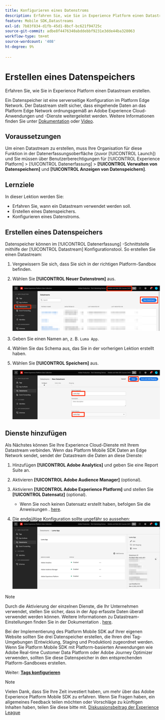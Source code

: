 ```yaml
---
title: Konfigurieren eines Datenstroms
description: Erfahren Sie, wie Sie in Experience Platform einen Datastream erstellen.
feature: Mobile SDK,Datastreams
exl-id: 7b83f834-d1fb-45d1-8bcf-bc621f94725c
source-git-commit: adbe8f4476340abddebbf9231e3dde44ba328063
workflow-type: tm+mt
source-wordcount: '408'
ht-degree: 9%

---
```


# Erstellen eines Datenspeichers

Erfahren Sie, wie Sie in Experience Platform einen Datastream erstellen.

Ein Datenspeicher ist eine serverseitige Konfiguration im Platform Edge Network.  Der Datastream stellt sicher, dass eingehende Daten an das Platform Edge Network ordnungsgemäß an Adobe Experience Cloud-Anwendungen und -Dienste weitergeleitet werden. Weitere Informationen finden Sie unter [Dokumentation](https://experienceleague.adobe.com/docs/experience-platform/edge/fundamentals/datastreams.html?lang=de) oder [Video](https://experienceleague.adobe.com/docs/platform-learn/data-collection/edge-network/configure-datastreams.html?lang=de).

## Voraussetzungen

Um einen Datastream zu erstellen, muss Ihre Organisation für diese Funktion in der Datenerfassungsoberfläche (zuvor [!UICONTROL Launch]) und Sie müssen über Benutzerberechtigungen für [!UICONTROL Experience Platform] > [!UICONTROL Datenerfassung] > **[!UICONTROL Verwalten von Datenspeichern]** und **[!UICONTROL Anzeigen von Datenspeichern]**.

## Lernziele

In dieser Lektion werden Sie:

* Erfahren Sie, wann ein Datastream verwendet werden soll.
* Erstellen eines Datenspeichers.
* Konfigurieren eines Datenstroms.

## Erstellen eines Datenspeichers

Datenspeicher können im [!UICONTROL Datenerfassung] -Schnittstelle mithilfe der [!UICONTROL Datastream] Konfigurationstool. So erstellen Sie einen Datastream:

1. Vergewissern Sie sich, dass Sie sich in der richtigen Platform-Sandbox befinden.
1. Wählen Sie **[!UICONTROL Neuer Datenstrom]** aus.

   ![datastreams home](assets/mobile-datastream-new.png)

1. Geben Sie einen Namen an, z. B. `Luma App`.
1. Wählen Sie das Schema aus, das Sie in der vorherigen Lektion erstellt haben.
1. Wählen Sie **[!UICONTROL Speichern]** aus.

   ![neue Datenspeicher](assets/mobile-datastream-name.png)


## Dienste hinzufügen

Als Nächstes können Sie Ihre Experience Cloud-Dienste mit Ihrem Datastream verbinden. Wenn das Platform Mobile SDK Daten an Edge Network sendet, sendet der Datastream die Daten an diese Dienste:

1. Hinzufügen **[!UICONTROL Adobe Analytics]** und geben Sie eine Report Suite an.

1. Aktivieren **[!UICONTROL Adobe Audience Manager]** (optional).

1. Aktivieren **[!UICONTROL Adobe Experience Platform]** und stellen Sie **[!UICONTROL Datensatz]** (optional).
   * Wenn Sie noch keinen Datensatz erstellt haben, befolgen Sie die Anweisungen . [here](platform.md).

1. Die endgültige Konfiguration sollte ungefähr so aussehen:
   ![Datenspeichereinstellungen](assets/mobile-datastream-settings.png)


>[!NOTE]
>
>Durch die Aktivierung der einzelnen Dienste, die Ihr Unternehmen verwendet, stellen Sie sicher, dass in der App erfasste Daten überall verwendet werden können. Weitere Informationen zu Datastream-Einstellungen finden Sie in der Dokumentation . [here](https://experienceleague.adobe.com/docs/experience-platform/edge/fundamentals/datastreams.html#adobe-experience-platform-settings).

Bei der Implementierung des Platform Mobile SDK auf Ihrer eigenen Website sollten Sie drei Datenspeicher erstellen, die Ihren drei Tag-Umgebungen (Entwicklung, Staging und Produktion) zugeordnet werden. Wenn Sie Platform Mobile SDK mit Platform-basierten Anwendungen wie Adobe Real-time Customer Data Platform oder Adobe Journey Optimizer verwenden, sollten Sie diese Datenspeicher in den entsprechenden Platform-Sandboxes erstellen.

Weiter: **[Tags konfigurieren](configure-tags.md)**

>[!NOTE]
>
>Vielen Dank, dass Sie Ihre Zeit investiert haben, um mehr über das Adobe Experience Platform Mobile SDK zu erfahren. Wenn Sie Fragen haben, ein allgemeines Feedback teilen möchten oder Vorschläge zu künftigen Inhalten haben, teilen Sie diese bitte mit. [Diskussionsbeitrag der Experience League](https://experienceleaguecommunities.adobe.com/t5/adobe-experience-platform-launch/tutorial-discussion-implement-adobe-experience-cloud-in-mobile/td-p/443796)
